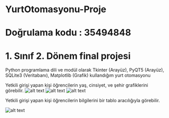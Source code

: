 # YurtOtomasyonu-Proje
# Doğrulama kodu : 35494848
# 1. Sınıf 2. Dönem final projesi

Python programlama dili ve modül olarak Tkinter (Arayüz), PyQT5 (Arayüz), SQLite3 (Veritabanı), Matplotlib (Grafik) kullandığım yurt otomasyonu

Yetkili girişi yapan kişi öğrencilerin yaş, cinsiyet, ve şehir grafiklerini görebilir.
![alt text](https://github.com/umutbozdag/YurtOtomasyonu-Proje/blob/master/YurtOtomasyonu-Resimler/Grafik_1.png)
![alt text](https://github.com/umutbozdag/YurtOtomasyonu-Proje/blob/master/YurtOtomasyonu-Resimler/Grafik_2.png)
![alt text](https://github.com/umutbozdag/YurtOtomasyonu-Proje/blob/master/YurtOtomasyonu-Resimler/Grafik_3.png)

Yetkili girişi yapan kişi öğrencilerin bilgilerini bir tablo aracılığıyla görebilir.

![alt text](https://github.com/umutbozdag/YurtOtomasyonu-Proje/blob/master/YurtOtomasyonu-Resimler/Tablo_1.png)



